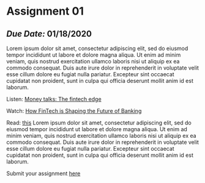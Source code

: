 # Assignment 01

## *Due Date:* 01/18/2020

Lorem ipsum dolor sit amet, consectetur adipiscing elit, sed do eiusmod tempor incididunt ut labore et dolore magna aliqua. Ut enim ad minim veniam, quis nostrud exercitation ullamco laboris nisi ut aliquip ex ea commodo consequat. Duis aute irure dolor in reprehenderit in voluptate velit esse cillum dolore eu fugiat nulla pariatur. Excepteur sint occaecat cupidatat non proident, sunt in culpa qui officia deserunt mollit anim id est laborum.

Listen: [Money talks: The fintech edge](https://www.stitcher.com/s?eid=46504704&refid=asa)

Watch: [How FinTech is Shaping the Future of Banking](https://www.youtube.com/watch?v=pPkNtN8G7q8)

Read: [this](#)
Lorem ipsum dolor sit amet, consectetur adipiscing elit, sed do eiusmod tempor incididunt ut labore et dolore magna aliqua. Ut enim ad minim veniam, quis nostrud exercitation ullamco laboris nisi ut aliquip ex ea commodo consequat. Duis aute irure dolor in reprehenderit in voluptate velit esse cillum dolore eu fugiat nulla pariatur. Excepteur sint occaecat cupidatat non proident, sunt in culpa qui officia deserunt mollit anim id est laborum.

Submit your assignment [here](https://www.dropbox.com/request/TMHIbTYZr4c3aU4GQ9y7)
